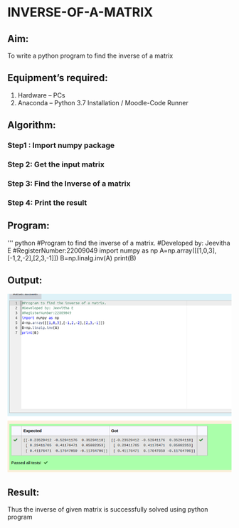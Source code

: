 # INVERSE-OF-A-MATRIX
## Aim:

To write a python program to find the inverse of a matrix

## Equipment’s required:

1. 	Hardware – PCs
2. 	Anaconda – Python 3.7 Installation / Moodle-Code Runner

## Algorithm:

### Step1 : Import numpy package
### Step 2: Get the input matrix
### Step 3: Find the Inverse of a matrix
### Step 4: Print the result


## Program:
''' python
#Program to find the inverse of a matrix.
#Developed by: Jeevitha E
#RegisterNumber:22009049
import numpy as np
A=np.array([[1,0,3],[-1,2,-2],[2,3,-1]])
B=np.linalg.inv(A)
print(B)
## Output:
![](./inverse.png)
## Result:
Thus the inverse of given matrix is successfully solved using python program

